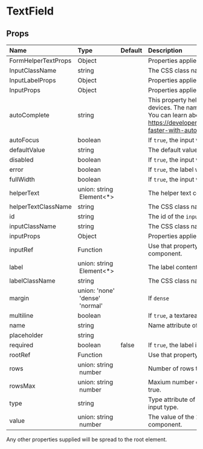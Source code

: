 <!--- This documentation is automatically generated, do not try to edit it. -->

# TextField



## Props
| Name | Type | Default | Description |
|:-----|:-----|:--------|:------------|
| FormHelperTextProps | Object |  | Properties applied to the `FormHelperText` element. |
| InputClassName | string |  | The CSS class name of the `Input` element. |
| InputLabelProps | Object |  | Properties applied to the `InputLabel` element. |
| InputProps | Object |  | Properties applied to the `Input` element. |
| autoComplete | string |  | This property helps users to fill forms faster, especially on mobile devices. The name can be confusion, it's more like an autofill. You can learn about it with that article https://developers.google.com/web/updates/2015/06/checkout-faster-with-autofill |
| autoFocus | boolean |  | If `true`, the input will be focused during the first mount. |
| defaultValue | string |  | The default value of the `Input` element. |
| disabled | boolean |  | If `true`, the input will be disabled. |
| error | boolean |  | If `true`, the label will be displayed in an error state. |
| fullWidth | boolean |  | If `true`, the input will take up the full width of its container. |
| helperText | union:&nbsp;string<br>&nbsp;Element<*><br> |  | The helper text content. |
| helperTextClassName | string |  | The CSS class name of the helper text element. |
| id | string |  | The id of the `input` element. |
| inputClassName | string |  | The CSS class name of the `input` element. |
| inputProps | Object |  | Properties applied to the `input` element. |
| inputRef | Function |  | Use that property to pass a ref callback to the native input component. |
| label | union:&nbsp;string<br>&nbsp;Element<*><br> |  | The label content. |
| labelClassName | string |  | The CSS class name of the label element. |
| margin | union:&nbsp;'none'<br>&nbsp;'dense'<br>&nbsp;'normal'<br> |  | If `dense` | `normal`, will adjust vertical spacing of this and contained components. |
| multiline | boolean |  | If `true`, a textarea element will be rendered instead of an input. |
| name | string |  | Name attribute of the `Input` element. |
| placeholder | string |  |  |
| required | boolean | false | If `true`, the label is displayed as required. |
| rootRef | Function |  | Use that property to pass a ref callback to the root component. |
| rows | union:&nbsp;string<br>&nbsp;number<br> |  | Number of rows to display when multiline option is set to true. |
| rowsMax | union:&nbsp;string<br>&nbsp;number<br> |  | Maxium number of rows to display when multiline option is set to true. |
| type | string |  | Type attribute of the `Input` element. It should be a valid HTML5 input type. |
| value | union:&nbsp;string<br>&nbsp;number<br> |  | The value of the `Input` element, required for a controlled component. |

Any other properties supplied will be spread to the root element.

